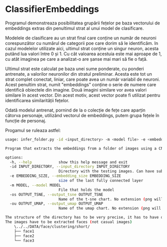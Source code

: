 # ClassifierEmbeddings

Programul demonstreaza posibilitatea grupării fețelor pe baza vectorului de embeddings extras din penultimul strat al unui model de clasificare. 

Modelele de clasificare au un strat final care conține un număr de neuroni corespunzător cu numărul de categorii poe care dorim să le identificăm. In cazul modelelor utilizate aici, ultimul strat conține un singur neuron, acesta putând lua valori între 0 și 1. Cu cât valoarea acestuia este mai aproape de 1, cu atât imaginea pe care a analizat-o are șanse mai mari să fie o față.

Ultimul strat este calculat pe baza unei sume ponderate, cu ponderi antrenate, a valorilor neuronilor din stratul preliminar. Acesta este tot un strat complet conectat, liniar, care poate avea un număr variabil de neuroni. Acest penultim strat, numit "embeddings" conține o serie de numere care identifică obiectele din imagine. Două imagini similare vor avea valori similare în acest vector. Din acest motiv, acest vector poate fi utilizat pentru identificarea similarității fețelor. 

Odată modelul antrenat, pornind de la o colecție de fețe care aparțin câtorva personaje, utilizând vectorul de embeddings, putem grupa fețele în funcție de personaj. 

Progamul se ruleaza astfel: 

```bash
usage: infer_folder.py -id <input_directory> -m <model file> -e <embedding size>

Program that extracts the embeddings from a folder of images using a CNN model. The model has to be trained with the same architecture as the one used for inference. The program also generates t-SNE and UMAP charts of the embeddings.

options:
  -h, --help            show this help message and exit
  -id INPUT_DIRECTORY, --input_directory INPUT_DIRECTORY
                        Directory with the testing images. Can have subdiorectories
  -e EMBEDDING_SIZE, --embedding_size EMBEDDING_SIZE
                        size of the last fully connected layer
  -m MODEL, --model MODEL
                        File that holds the model
  -os OUTPUT_TSNE, --output_tsne OUTPUT_TSNE
                        Name of the t-sne chart. No extension (png will be added, together with the size of the embeddings vector)
  -ou OUTPUT_UMAP, --output_umap OUTPUT_UMAP
                        Name of the umap chart. No extension (png will be added, together with the size of the embeddings vector)

The structure of the directory has to be very precise, it has to have one level of subdirectories and within those subdirectories the images.
The images have to be extracted faces (not casual images)
    \../../DATA/face/clustering/short/
    ├── face1
    ├── face2
    └── face3
```


